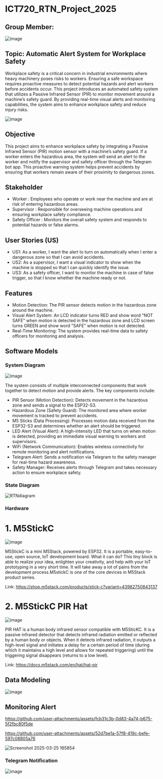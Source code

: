 # ICT720_RTN_Project_2025

## Group Member:                           
![image](https://github.com/user-attachments/assets/8915c331-8ed8-48f0-a2b3-235a03791f00)


## Topic: Automatic Alert System for Workplace Safety  
Workplace safety is a critical concern in industrial environments where heavy machinery poses risks to workers. Ensuring a safe workspace requires proactive measures to detect potential hazards and alert workers before accidents occur. This project introduces an automated safety system that utilizes a Passive Infrared Sensor (PIR) to monitor movement around a machine’s safety guard. By providing real-time visual alerts and monitoring capabilities, the system aims to enhance workplace safety and reduce injury risks.

![image](https://github.com/user-attachments/assets/1444af24-c048-4244-a92a-c2dabd568507)



## Objective
This project aims to enhance workplace safety by integrating a Passive Infrared Sensor (PIR) motion sensor with a machine’s safety guard. If a worker enters the hazardous area, the system will send an alert to the worker and notify the supervisor and safety officer through the Telegram bot app. This proactive warning system helps prevent accidents by ensuring that workers remain aware of their proximity to dangerous zones. 

## Stakeholder
- Worker         : Employees who operate or work near the machine and are at risk of entering hazardous areas.
- Supervisor     : Responsible for overseeing machine operations and ensuring workplace safety compliance.
- Safety Officer : Monitors the overall safety system and responds to potential hazards or false alarms.
   
## User Stories (US)
- US1: As a worker, I want the alert to turn on automatically when I enter a dangerous zone so that I can avoid accidents.
- US2: As a supervisor, I want a visual indicator to show when the machine is stopped so that I can quickly identify the issue.
- US3: As a safety officer, I want to monitor the machine in case of false trigger, so that I know whether the machine ready or not.

## Features
- Motion Detection: The PIR sensor detects motion in the hazardous zone around the machine.
- Visual Alert System: An LCD indicator turns RED and show word "NOT SAFE" when motion is detected in the hazardous zone and LCD screen turns GREEN and show word "SAFE" when motion is not detected.
- Real-Time Monitoring: The system provides real-time data to safety officers for monitoring and analysis.

## Software Models

### System Diagram 
![image](https://github.com/user-attachments/assets/3ea5552b-59f4-4dc1-af64-419a87b9fac3)


The system consists of multiple interconnected components that work together to detect motion and provide alerts. The key components include:

- PIR Sensor (Motion Detection): Detects movement in the hazardous zone and sends a signal to the ESP32-S3.
- Hazardous Zone (Safety Guard): The monitored area where worker movement is tracked to prevent accidents.
- M5 Sticks (Data Processing): Processes motion data received from the ESP32-S3 and determines whether an alert should be triggered.
- LED Alert (Visual Alert): A high-intensity LED that turns on when motion is detected, providing an immediate visual warning to workers and supervisors.
- WiFi (Network Communication): Enables wireless connectivity for remote monitoring and alert notifications.
- Telegram Alert: Sends a notification via Telegram to the safety manager for real-time hazard awareness.
- Safety Manager: Receives alerts through Telegram and takes necessary action to ensure workplace safety.

### State Diagram
![RTNdiagram](https://github.com/user-attachments/assets/6f1ede64-35ee-46eb-bc7b-9f29360c616d)

### Hardware

# 1. M5StickC
![image](https://github.com/user-attachments/assets/7f0985f2-6643-460d-b90f-8aaab5665339)

M5StickC is a mini M5Stack, powered by ESP32. It is a portable, easy-to-use, open source, IoT development board. What it can do? This tiny block is able to realize your idea, enlighten your creativity, and help with your IoT prototyping in a very short time. It will take away a lot of pains from the development process.M5stickC is one of the core devices in M5Stack product series.

Link:  https://shop.m5stack.com/products/stick-c?variant=43982750843137
    
# 2. M5StickC PIR Hat
![image](https://github.com/user-attachments/assets/5fd6d676-ee6e-4539-bf4b-e3fe0b94dc2f)

PIR HAT is a human body infrared sensor compatible with M5SticKC. It is a passive infrared detector that detects infrared radiation emitted or reflected by a human body or objects. When it detects infrared radiation, it outputs a high-level signal and initiates a delay for a certain period of time (during which it maintains a high level and allows for repeated triggering) until the triggering signal disappears (returns to a low level). 

Link: https://docs.m5stack.com/en/hat/hat-pir

## Data Modeling
![image](https://github.com/user-attachments/assets/8cc97575-b6e0-4d2d-b1e2-fd4e018f42a0)


## Monitoring Alert
https://github.com/user-attachments/assets/fcb31c3b-0d83-4a74-b675-5f2fbc80f5de


https://github.com/user-attachments/assets/52d7be1a-57f8-419c-befe-597c08805a76



![Screenshot 2025-03-25 165854](https://github.com/user-attachments/assets/938cb2b8-38c1-4703-9471-f6cf29da2572)

### Telegram Notification
![image](https://github.com/user-attachments/assets/9b5e1f3b-6392-4d6b-8ca6-88d50f97e9e5) 








